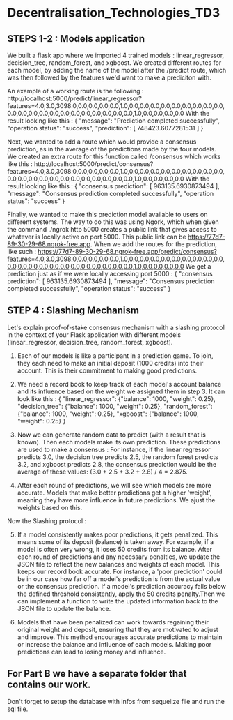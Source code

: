 # Decentralisation_Technologies_TD3

## STEPS 1-2 : Models application

We built a flask app where we imported 4 trained models : linear_regressor, decision_tree, random_forest, and xgboost. We created different routes for each model, by adding the name of the model after the /predict route, which was then followed by the features we'd want to make a prediciton with. 

An example of a working route is the following : 
http://localhost:5000/predict/linear_regressor?features=4.0,3.0,3098.0,0.0,0.0,0.0,0.0,1.0,0.0,0.0,0.0,0.0,0.0,0.0,0.0,0.0,0.0,0.0,0.0,0.0,0.0,0.0,0.0,0.0,0.0,0.0,0.0,0.0,0.0,1.0,0.0,0.0,0.0,0.0
With the result looking like this : 
{
  "message": "Prediction completed successfully",
  "operation status": "success",
  "prediction": [
    748423.6077281531
  ]
}

Next, we wanted to add a route which would provide a consensus prediction, as in the average of the predictions made by the four models. We created an extra route for this function called /consensus which works like this : 
http://localhost:5000/predict/consensus?features=4.0,3.0,3098.0,0.0,0.0,0.0,0.0,1.0,0.0,0.0,0.0,0.0,0.0,0.0,0.0,0.0,0.0,0.0,0.0,0.0,0.0,0.0,0.0,0.0,0.0,0.0,0.0,0.0,0.0,1.0,0.0,0.0,0.0,0.0
With the result looking like this : 
{
  "consensus prediction": [
    963135.6930873494
  ],
  "message": "Consensus prediction completed successfully",
  "operation status": "success"
}

Finally, we wanted to make this prediction model available to users on different systems. The way to do this was using Ngork, which when given the command ./ngrok http 5000 creates a public link that gives access to whatever is locally active on port 5000. This public link can be https://77d7-89-30-29-68.ngrok-free.app. When we add the routes for the prediction, like such : 
https://77d7-89-30-29-68.ngrok-free.app/predict/consensus?features=4.0,3.0,3098.0,0.0,0.0,0.0,0.0,1.0,0.0,0.0,0.0,0.0,0.0,0.0,0.0,0.0,0.0,0.0,0.0,0.0,0.0,0.0,0.0,0.0,0.0,0.0,0.0,0.0,0.0,1.0,0.0,0.0,0.0,0.0
We get a prediction just as if we were locally accessing port 5000 : 
{
  "consensus prediction": [
    963135.6930873494
  ],
  "message": "Consensus prediction completed successfully",
  "operation status": "success"
}

## STEP 4 : Slashing Mechanism

Let's explain proof-of-stake consensus mechanism with a slashing protocol in the context of your Flask application with different models (linear_regressor, decision_tree, random_forest, xgboost).

1. Each of our models is like a participant in a prediction game. To join, they each need to make an initial deposit (1000 credits) into their account. This is their commitment to making good predictions.

2. We need a record book to keep track of each model's account balance and its influence based on the weight we assigned them in step 3. It can look like this :
{
  "linear_regressor": {"balance": 1000, "weight": 0.25},
  "decision_tree": {"balance": 1000, "weight": 0.25},
  "random_forest": {"balance": 1000, "weight": 0.25},
  "xgboost": {"balance": 1000, "weight": 0.25}
}

3. Now we can generate random data to predict (with a result that is known). Then each models make its own prediction. These predictions are used to make a consensus :
For instance, if the linear regressor predicts 3.0, the decision tree predicts 2.5, the random forest predicts 3.2, and xgboost predicts 2.8, the consensus prediction would be the average of these values: (3.0 + 2.5 + 3.2 + 2.8) / 4 = 2.875.

4. After each round of predictions, we will see which models are more accurate. Models that make better predictions get a higher 'weight', meaning they have more influence in future predictions. We ajust the weights based on this.

Now the Slashing protocol :

5. If a model consistently makes poor predictions, it gets penalized. This means some of its deposit (balance) is taken away. For example, if a model is often very wrong, it loses 50 credits from its balance. After each round of predictions and any necessary penalties, we update the JSON file to reflect the new balances and weights of each model. This keeps our record book accurate. 
For instance, a 'poor prediction' could be in our case how far off a model's prediction is from the actual value or the consensus prediction. If a model's prediction accuracy falls below the defined threshold consistently, apply the 50 credits penalty.Then we can implement a function to write the updated information back to the JSON file to update the balance.

6. Models that have been penalized can work towards regaining their original weight and deposit, ensuring that they are motivated to adjust and improve. This method encourages  accurate predictions to maintain or increase the balance and influence of each models. Making poor predictions can lead to losing money and influence.

## For Part B we have a separate folder that contains our work.
Don't forget to setup the database with infos from sequelize file and run the sql file.
